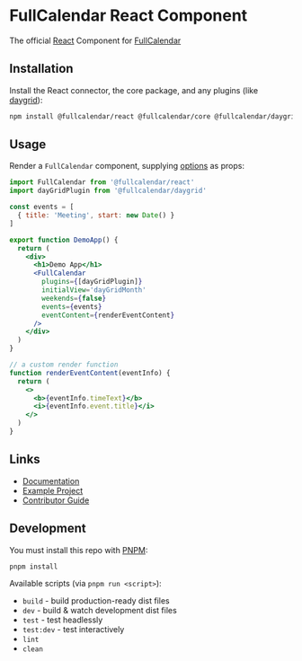 
# FullCalendar React Component

The official [React](https://reactjs.org/) Component for [FullCalendar](https://fullcalendar.io)

## Installation

Install the React connector, the core package, and any plugins (like [daygrid](https://fullcalendar.io/docs/month-view)):

```sh
npm install @fullcalendar/react @fullcalendar/core @fullcalendar/daygrid
```

## Usage

Render a `FullCalendar` component, supplying [options](https://fullcalendar.io/docs#toc) as props:

```jsx
import FullCalendar from '@fullcalendar/react'
import dayGridPlugin from '@fullcalendar/daygrid'

const events = [
  { title: 'Meeting', start: new Date() }
]

export function DemoApp() {
  return (
    <div>
      <h1>Demo App</h1>
      <FullCalendar
        plugins={[dayGridPlugin]}
        initialView='dayGridMonth'
        weekends={false}
        events={events}
        eventContent={renderEventContent}
      />
    </div>
  )
}

// a custom render function
function renderEventContent(eventInfo) {
  return (
    <>
      <b>{eventInfo.timeText}</b>
      <i>{eventInfo.event.title}</i>
    </>
  )
}
```

## Links

- [Documentation](https://fullcalendar.io/docs/react)
- [Example Project](https://github.com/fullcalendar/fullcalendar-examples/tree/main/react)
- [Contributor Guide](CONTRIBUTORS.md)

## Development

You must install this repo with [PNPM](https://pnpm.io/):

```
pnpm install
```

Available scripts (via `pnpm run <script>`):

- `build` - build production-ready dist files
- `dev` - build & watch development dist files
- `test` - test headlessly
- `test:dev` - test interactively
- `lint`
- `clean`
